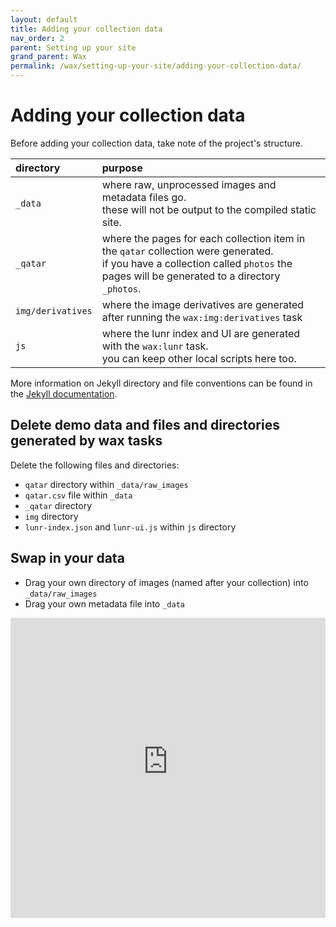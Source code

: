 ```yaml
---
layout: default
title: Adding your collection data
nav_order: 2
parent: Setting up your site
grand_parent: Wax
permalink: /wax/setting-up-your-site/adding-your-collection-data/
---
```


# Adding your collection data


Before adding your collection data, take note of the project's structure.

| directory   | purpose   |
|:------------|:----------|
| `_data`     | where raw, unprocessed images and metadata files go. <br>these will not be output to the compiled static site. |
| `_qatar`    | where the pages for each collection item in the `qatar` collection were generated. <br>if you have a collection called `photos` the pages will be generated to a directory `_photos`.  |
| `img/derivatives`   | where the image derivatives are generated after running the `wax:img:derivatives` task  |
| `js`  | where the lunr index and UI are generated with the `wax:lunr` task. <br> you can keep other local scripts here too. |

More information on Jekyll directory and file conventions can be found in the [Jekyll documentation](https://jekyllrb.com/docs/structure/).


## Delete demo data and files and directories generated by wax tasks

Delete the following files and directories:

- `qatar` directory within `_data/raw_images`
- `qatar.csv` file within `_data`
- `_qatar` directory
- `img` directory
- `lunr-index.json` and `lunr-ui.js` within `js` directory

## Swap in your data

- Drag your own directory of images (named after your collection) into `_data/raw_images`
- Drag your own metadata file into `_data`

<iframe height="480" src="https://www.youtube-nocookie.com/embed/w4sczhEqYbo?rel=0&amp;controls=0&amp;showinfo=0" frameborder="0" allow="accelerometer; autoplay; encrypted-media; gyroscope; picture-in-picture" style="width:100%" allowfullscreen></iframe>
